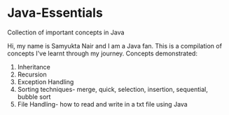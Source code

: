 # Java-Essentials
Collection of important concepts in Java

Hi, my name is Samyukta Nair and I am a Java fan. This is a compilation of concepts I've learnt through my journey.
Concepts demonstrated:
  1. Inheritance
  2. Recursion
  3. Exception Handling
  4. Sorting techniques- merge, quick, selection, insertion, sequential, bubble sort
  5. File Handling- how to read and write in a txt file using Java
 
